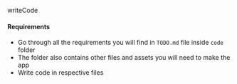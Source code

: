 writeCode
<!-- ../ -->
#### Requirements

- Go through all the requirements you will find in `TODO.md` file inside `code` folder
- The folder also contains other files and assets you will need to make the app
- Write code in respective files
